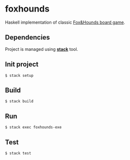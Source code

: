 # foxhounds

Haskell implementation of classic [Fox&Hounds board game](https://en.wikipedia.org/wiki/Fox_games#Fox_and_Hounds).

## Dependencies
Project is managed using [**stack**](https://docs.haskellstack.org/en/stable/README) tool.

## Init project
```
$ stack setup
```

## Build
```
$ stack build
```

## Run
```
$ stack exec foxhounds-exe
```

## Test
```
$ stack test
```
